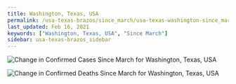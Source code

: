 ```yaml
---
title: Washington, Texas, USA
permalink: /usa-texas-brazos/since_march/usa-texas-washington-since_march.html
last_updated: Feb 16, 2021
keywords: ["Washington, Texas, USA", "Since March"]
sidebar: usa-texas-brazos_sidebar
---
```


![Change in Confirmed Cases Since March for Washington, Texas, USA](/covid_tracker/images/graphs/usa-texas-washington-delta_confirmed-since_march_graph.png)

![Change in Confirmed Deaths Since March for Washington, Texas, USA](/covid_tracker/images/graphs/usa-texas-washington-delta_deaths-since_march_graph.png)
